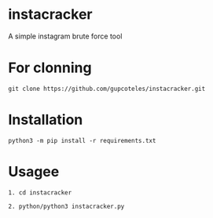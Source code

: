 # instacracker

A simple instagram brute force tool

# For clonning

```
git clone https://github.com/gupcoteles/instacracker.git
```

# Installation

```
python3 -m pip install -r requirements.txt
```

# Usagee

```
1. cd instacracker
```

```
2. python/python3 instacracker.py
```
